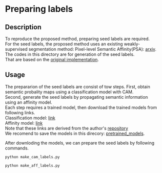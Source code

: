# Preparing labels
## Description
To reproduce the proposed method, preparing seed labels are required.  
For the seed labels, the proposed method uses an existing weakly-supervised segmentation method: Pixel-level Semantic Affinity(PSA): [arxiv](https://arxiv.org/abs/1803.10464).  
The codes in this directory are for generation of the seed labels.  
That are based on the [original implementation](https://github.com/jiwoon-ahn/psa).  

## Usage
The prepararion of the seed labels are consist of tow steps.
First, obtain semantic probality maps using a classification model with CAM.  
Second, generate the seed labels by propagating semantic information using an affinity model.  
Each step requires a trained model, then download the trained models from following links.  
Classification model: [link](https://drive.google.com/file/d/1xESB7017zlZHqxEWuh1Rb89UhjTGIKOA/view)  
Affinity model: [link](https://drive.google.com/file/d/1xESB7017zlZHqxEWuh1Rb89UhjTGIKOA/view)  
Note that these links are derived from the author's [repository](https://github.com/jiwoon-ahn/psa)  
We recomend to save the models in this direcory: [pretrained_models](https://github.com/shimoda-uec/ssdd/tree/master/pretrained_models).  

After downloding the models, we can prepare the seed labels by following commands.  
```
python make_cam_labels.py  
```
```
python make_aff_labels.py
```
